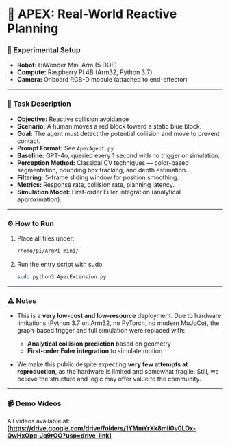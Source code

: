 
# 🤖 APEX: Real-World Reactive Planning 

### 🧪 Experimental Setup

* **Robot:** HiWonder Mini Arm (5 DOF)
* **Compute:** Raspberry Pi 4B (Arm32, Python 3.7)
* **Camera:** Onboard RGB-D module (attached to end-effector)

---

### 🎯 Task Description

* **Objective:** Reactive collision avoidance
* **Scenario:** A human moves a red block toward a static blue block.
* **Goal:** The agent must detect the potential collision and move to prevent contact.
* **Prompt Format:** See `ApexAgent.py`
* **Baseline:** GPT-4o, queried every 1 second with no trigger or simulation.
* **Perception Method:** Classical CV techniques — color-based segmentation, bounding box tracking, and depth estimation.
* **Filtering:** 5-frame sliding window for position smoothing.
* **Metrics:** Response rate, collision rate, planning latency.
* **Simulation Model:** First-order Euler integration (analytical approximation).

---

### ⚙️ How to Run

1. Place all files under:

   ```bash
   /home/pi/ArmPi_mini/
   ```

2. Run the entry script with sudo:

   ```bash
   sudo python3 ApexExtension.py
   ```

---

### ⚠️ Notes

* This is a **very low-cost and low-resource** deployment. Due to hardware limitations (Python 3.7 on Arm32, no PyTorch, no modern MuJoCo), the graph-based trigger and full simulation were replaced with:

  * **Analytical collision prediction** based on geometry
  * **First-order Euler integration** to simulate motion

* We make this public despite expecting **very few attempts at reproduction**, as the hardware is limited and somewhat fragile. Still, we believe the structure and logic may offer value to the community.

---

### 📹 Demo Videos

All videos available at: **\[https://drive.google.com/drive/folders/1YMmYrXk8mii0v0LOx-QwHxOpq-Jq9rOO?usp=drive_link]**



